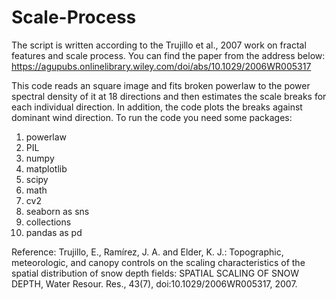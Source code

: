 # Scale-Process
The script is written according to the Trujillo et al., 2007 work on fractal features and scale process.
You can find the paper from the address below:
https://agupubs.onlinelibrary.wiley.com/doi/abs/10.1029/2006WR005317


This code reads an square image and fits broken powerlaw to the power spectral density of it at 18 directions and then estimates the scale breaks for each individual direction.
In addition, the code plots the breaks against dominant wind direction.
To run the code you need some packages:

1. powerlaw
2. PIL
3. numpy
4. matplotlib
5. scipy
6. math
7. cv2
8. seaborn as sns
9. collections
10. pandas as pd


Reference:
Trujillo, E., Ramírez, J. A. and Elder, K. J.: Topographic, meteorologic, and canopy controls on the scaling characteristics of the spatial distribution of snow depth fields: SPATIAL SCALING OF SNOW DEPTH, Water Resour. Res., 43(7), doi:10.1029/2006WR005317, 2007.
